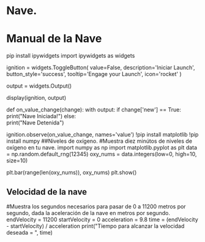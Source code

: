 # Nave.
# Manual de la Nave
pip install ipywidgets
import ipywidgets as widgets

ignition = widgets.ToggleButton(
    value=False,
    description='Iniciar Launch',
    button_style='success',
    tooltip='Engage your Launch',
    icon='rocket'
)

output = widgets.Output()

display(ignition, output)

def on_value_change(change):
    with output:
        if change['new'] == True:
            print("Nave Iniciada!")
        else:   
            print("Nave Detenida")

ignition.observe(on_value_change, names='value')
!pip install matplotlib
!pip install numpy
##Niveles de oxígeno.
#Muestra diez minútos de niveles de oxígeno en tu nave.
 import numpy as np
 import matplotlib.pyplot as plt
 data = np.random.default_rng(12345)
 oxy_nums = data.integers(low=0, high=10, size=10)

 plt.bar(range(len(oxy_nums)), oxy_nums)
 plt.show()
 ## Velocidad de la nave
 #Muestra los segundos necesarios para pasar de 0 a 11200 metros por segundo, dada la aceleración de la nave en metros por segundo.
 endVelocity = 11200
startVelocity = 0
acceleration = 9.8
time = (endVelocity - startVelocity) / acceleration
print("Tiempo para alcanzar la velocidad deseada = ", time)
